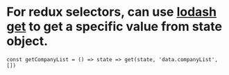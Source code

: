 # For redux selectors, can use [lodash get](https://lodash.com/docs/#get) to get a specific value from state object.  
`const getCompanyList = () => state => get(state, 'data.companyList', [])`   
